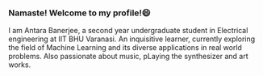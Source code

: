 ### Namaste! Welcome to my profile!😄
I am Antara Banerjee, a second year undergraduate student in Electrical engineering at IIT BHU Varanasi. An inquisitive learner, currently exploring the field of Machine Learning and its diverse applications in real world problems. Also passionate about music, pLaying the synthesizer and art works.

<!--
**AntaraB1005/AntaraB1005** is a ✨ _special_ ✨ repository because its `README.md` (this file) appears on your GitHub profile.

Here are some ideas to get you started:

- 🔭 I’m currently working on ...
- 🌱 I’m currently learning ...
- 👯 I’m looking to collaborate on ...
- 🤔 I’m looking for help with ...
- 💬 Ask me about ...
- 📫 How to reach me: ...
- 😄 Pronouns: ...
- ⚡ Fun fact: ...
-->
